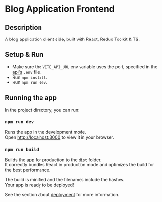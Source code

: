 # Blog Application Frontend

## Description

A blog application client side, built with React, Redux Toolkit & TS.

## Setup & Run

- Make sure the `VITE_API_URL` env variable uses the port, specified in the [api's](/server/README.md) `.env` file.
- Run `npm install`.
- Run `npm run dev`.

## Running the app

In the project directory, you can run:

### `npm run dev`

Runs the app in the development mode.\
Open [http://localhost:3000](http://localhost:3000) to view it in your browser.

### `npm run build`

Builds the app for production to the `dist` folder.\
It correctly bundles React in production mode and optimizes the build for the best performance.

The build is minified and the filenames include the hashes.\
Your app is ready to be deployed!

See the section about [deployment](https://vitejs.dev/guide/static-deploy.html#building-the-app) for more information.
